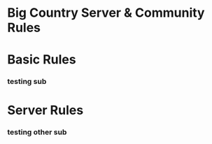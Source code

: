 # Big Country Server & Community Rules

# Basic Rules
### testing sub


# Server Rules
### testing other sub